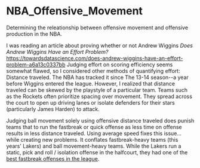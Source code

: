 # NBA_Offensive_Movement
 Determining the releationship between offensive movement and offensive production in the NBA.

I was reading an article about proving whether or not Andrew Wiggins *Does Andrew Wiggins Have an Effort Problem?*
https://towardsdatascience.com/does-andrew-wiggins-have-an-effort-problem-a6a13c0337bb
Judging effort on scoring efficiency seems somewhat flawed, so I considered other methods of quantifying effort: Distance traveled. The NBA has tracked it since The 13-14 season--a year before Wiggins entered the league. However, I realized that distance traveled can be skewed by the playstyle of a particular team. Teams such as the Rockets often prioritize spacing over movement. They spread across the court to open up driving lanes or isolate defenders for their stars (particularly James Harden) to attack.

Judging ball movement solely using offensive distance traveled does punish teams that to run the fastbreak or quick offense as less time on offense results in less distance traveled. Using average speed fixes this issue... while creating new problems. It conflates fastbreak-heavy teams (this years' Lakers) and ball movement-heavy teams. While the Lakers run a static, pick and roll / isolation offense in the halfcourt, they had one of the [best fastbreak offenses in the league](https://stats.nba.com/teams/transition/?SeasonType=Regular%20Season&sort=PPP&dir=1).
